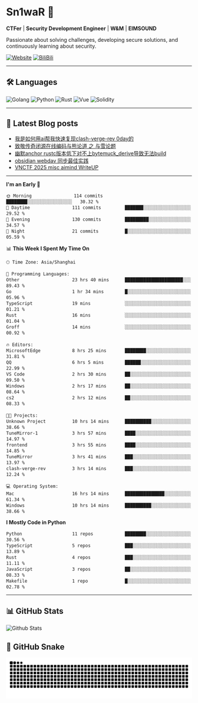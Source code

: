 # Sn1waR 👋

**CTFer** | **Security Development Engineer** | **W&M** | **EIMSOUND**

Passionate about solving challenges, developing secure solutions, and continuously learning about security.

[![Website](https://img.shields.io/website?url=https%3A%2F%2Fwww.snowywar.top)](https://www.snowywar.top) 
[![BiliBili](https://img.shields.io/badge/BiliBili-哔哩哔哩-00A1D6?style=flat&logo=bilibili&logoColor=white)](https://space.bilibili.com/8389161)  

---

## 🛠️ Languages
![Golang](https://img.shields.io/badge/-Golang-00ADD8?style=flat&logo=go&logoColor=white)
![Python](https://img.shields.io/badge/-Python-3776AB?style=flat&logo=python&logoColor=white)
![Rust](https://img.shields.io/badge/-Rust-000000?style=flat&logo=rust&logoColor=white)
![Vue](https://img.shields.io/badge/-Vue.js-4FC08D?style=flat&logo=vue.js&logoColor=white)
![Solidity](https://img.shields.io/badge/-Solidity-363636?style=flat&logo=solidity&logoColor=white)

---
## 📖 Latest Blog posts
<!-- BLOG-POST-LIST:START -->
- [我是如何用ai帮我快速复现clash-verge-rev 0day的](https://www.snowywar.top/4595.html)
- [致敬传奇闭源在线编码与熊论道 之 与雪论题](https://www.snowywar.top/4590.html)
- [幽默anchor rustc版本低下对不上bytemuck_derive导致无法build](https://www.snowywar.top/4587.html)
- [obsidian webdav 同步最佳实践](https://www.snowywar.top/4555.html)
- [VNCTF 2025 misc aimind WriteUP](https://www.snowywar.top/4546.html)
<!-- BLOG-POST-LIST:END -->
---
<!--START_SECTION:waka-->
**I'm an Early 🐤** 

```text
🌞 Morning                114 commits         ████████░░░░░░░░░░░░░░░░░   30.32 % 
🌆 Daytime                111 commits         ███████░░░░░░░░░░░░░░░░░░   29.52 % 
🌃 Evening                130 commits         █████████░░░░░░░░░░░░░░░░   34.57 % 
🌙 Night                  21 commits          █░░░░░░░░░░░░░░░░░░░░░░░░   05.59 % 
```


📊 **This Week I Spent My Time On** 

```text
🕑︎ Time Zone: Asia/Shanghai

💬 Programming Languages: 
Other                    23 hrs 40 mins      ██████████████████████░░░   89.43 % 
Go                       1 hr 34 mins        █░░░░░░░░░░░░░░░░░░░░░░░░   05.96 % 
TypeScript               19 mins             ░░░░░░░░░░░░░░░░░░░░░░░░░   01.21 % 
Rust                     16 mins             ░░░░░░░░░░░░░░░░░░░░░░░░░   01.04 % 
Groff                    14 mins             ░░░░░░░░░░░░░░░░░░░░░░░░░   00.92 % 

🔥 Editors: 
MicrosoftEdge            8 hrs 25 mins       ████████░░░░░░░░░░░░░░░░░   31.81 % 
QQ                       6 hrs 5 mins        ██████░░░░░░░░░░░░░░░░░░░   22.99 % 
VS Code                  2 hrs 30 mins       ██░░░░░░░░░░░░░░░░░░░░░░░   09.50 % 
Windows                  2 hrs 17 mins       ██░░░░░░░░░░░░░░░░░░░░░░░   08.64 % 
cs2                      2 hrs 12 mins       ██░░░░░░░░░░░░░░░░░░░░░░░   08.33 % 

🐱‍💻 Projects: 
Unknown Project          10 hrs 14 mins      ██████████░░░░░░░░░░░░░░░   38.66 % 
TuneMirror-1             3 hrs 57 mins       ████░░░░░░░░░░░░░░░░░░░░░   14.97 % 
frontend                 3 hrs 55 mins       ████░░░░░░░░░░░░░░░░░░░░░   14.85 % 
TuneMirror               3 hrs 41 mins       ███░░░░░░░░░░░░░░░░░░░░░░   13.97 % 
clash-verge-rev          3 hrs 14 mins       ███░░░░░░░░░░░░░░░░░░░░░░   12.24 % 

💻 Operating System: 
Mac                      16 hrs 14 mins      ███████████████░░░░░░░░░░   61.34 % 
Windows                  10 hrs 14 mins      ██████████░░░░░░░░░░░░░░░   38.66 % 
```

**I Mostly Code in Python** 

```text
Python                   11 repos            ████████░░░░░░░░░░░░░░░░░   30.56 % 
TypeScript               5 repos             ███░░░░░░░░░░░░░░░░░░░░░░   13.89 % 
Rust                     4 repos             ███░░░░░░░░░░░░░░░░░░░░░░   11.11 % 
JavaScript               3 repos             ██░░░░░░░░░░░░░░░░░░░░░░░   08.33 % 
Makefile                 1 repo              █░░░░░░░░░░░░░░░░░░░░░░░░   02.78 % 
```




<!--END_SECTION:waka-->
---

## 📊 GitHub Stats
![Github Stats](https://github-readme-stats.vercel.app/api?username=jiayuqi7813&show_icons=true&theme=radical)

## 🐍 GitHub Snake
<picture>
  <source media="(prefers-color-scheme: dark)" srcset="https://raw.githubusercontent.com/jiayuqi7813/jiayuqi7813/output/github-contribution-grid-snake-dark.svg">
  <source media="(prefers-color-scheme: light)" srcset="https://raw.githubusercontent.com/jiayuqi7813/jiayuqi7813/output/github-contribution-grid-snake.svg">
  <img alt="github contribution grid snake animation" src="https://raw.githubusercontent.com/jiayuqi7813/jiayuqi7813/output/github-contribution-grid-snake.svg">
</picture>

